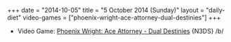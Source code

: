 +++
date = "2014-10-05"
title = "5 October 2014 (Sunday)"
layout = "daily-diet"
video-games = ["phoenix-wright-ace-attorney-dual-destinies"]
+++

<ul>
<li class="entry video-games">Video Game: <a href="/video-games/phoenix-wright-ace-attorney-dual-destinies">Phoenix Wright: Ace Attorney - Dual Destinies</a> {N3DS} /b/</li>
</ul>